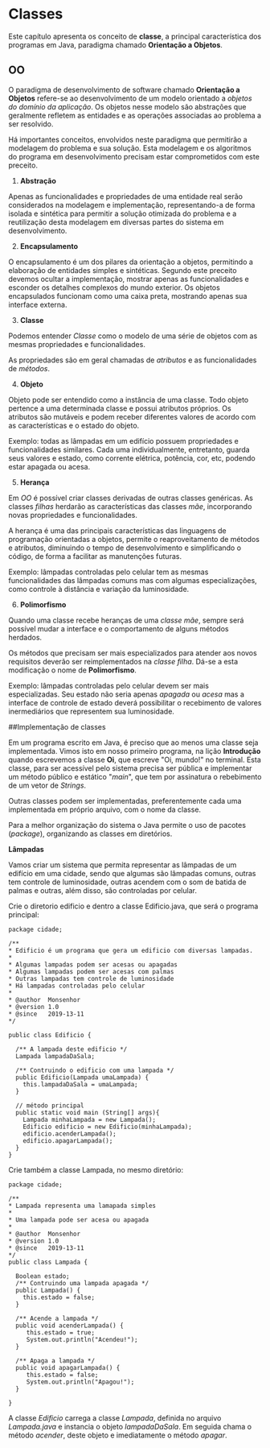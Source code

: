 # Classes

Este capítulo apresenta os conceito de **classe**, a principal característica dos programas em Java, paradigma chamado **Orientação a Objetos**.

## OO

O paradigma de desenvolvimento de software chamado **Orientação a Objetos** refere-se ao desenvolvimento de um modelo orientado a _objetos do domínio da aplicação_. Os objetos nesse modelo são abstrações que geralmente refletem as entidades e as operações associadas ao problema a ser resolvido.

Há importantes conceitos, envolvidos neste paradigma que permitirão a modelagem do problema e sua solução. Esta modelagem e os algoritmos do programa em desenvolvimento precisam estar comprometidos com este preceito.

1. **Abstração**

Apenas as funcionalidades e propriedades de uma entidade real serão considerados na modelagem e implementação, representando-a de forma isolada e sintética para permitir a solução otimizada do problema e a reutilização desta modelagem em diversas partes do sistema em desenvolvimento.

2. **Encapsulamento**

O encapsulamento é um dos pilares da orientação a objetos, permitindo a elaboração de entidades simples e sintéticas. Segundo este preceito devemos ocultar a implementação, mostrar apenas as funcionalidades e esconder os detalhes complexos do mundo exterior. Os objetos encapsulados funcionam como uma caixa preta, mostrando apenas sua interface externa.

3. **Classe**

Podemos entender _Classe_ como o modelo de uma série de objetos com as mesmas propriedades e funcionalidades.

As propriedades são em geral chamadas de _atributos_ e as funcionalidades de _métodos_.

4. **Objeto**

Objeto pode ser entendido como a instância de uma classe. Todo objeto pertence a uma determinada classe e possui atributos próprios. Os atributos são mutáveis e podem receber diferentes valores de acordo com as características e o estado do objeto.

Exemplo: todas as lâmpadas em um edifício possuem propriedades e funcionalidades similares. Cada uma individualmente, entretanto, guarda seus valores e estado, como corrente elétrica, potência, cor, etc, podendo estar apagada ou acesa.

5. **Herança**

Em _OO_ é possível criar classes derivadas de outras classes genéricas. As classes _filhas_ herdarão as características das classes _mãe_, incorporando novas propriedades e funcionalidades.

A herança é uma das principais características das linguagens de programação orientadas a objetos, permite o reaproveitamento de métodos e atributos, diminuindo o tempo de desenvolvimento e simplificando o código, de forma a facilitar as manutenções futuras.

Exemplo: lâmpadas controladas pelo celular tem as mesmas funcionalidades das lâmpadas comuns mas com algumas especializações, como controle à distância e variação da luminosidade.

6. **Polimorfismo**

Quando uma classe recebe heranças de uma _classe mãe_, sempre será possível mudar a interface e o comportamento de alguns métodos herdados.

Os métodos que precisam ser mais especializados para atender aos novos requisitos deverão ser reimplementados na _classe filha_. Dá-se a esta modificação o nome de **Polimorfismo**.

Exemplo: lâmpadas controladas pelo celular devem ser mais especializadas. Seu estado não seria apenas _apagada_ ou _acesa_ mas a interface de controle de estado deverá possibilitar o recebimento de valores inermediários que representem sua luminosidade.

##Implementação de classes

Em um programa escrito em Java, é preciso que ao menos uma classe seja implementada. Vimos isto em nosso primeiro programa, na lição **Introdução** quando escrevemos a classe **Oi**, que escreve "Oi, mundo!" no terminal. Esta classe, para ser acessível pelo sistema precisa ser pública e implementar um método público e estático "_main_", que tem por assinatura o rebebimento de um vetor de _Strings_.

Outras classes podem ser implementadas, preferentemente cada uma implementada em próprio arquivo, com o nome da classe.

Para a melhor organização do sistema o Java permite o uso de pacotes (_package_), organizando as classes em diretórios.

**Lâmpadas**

Vamos criar um sistema que permita representar as lâmpadas de um edifício em uma cidade, sendo que algumas são lâmpadas comuns, outras tem controle de luminosidade, outras acendem com o som de batida de palmas e outras, além disso, são controladas por celular.

Crie o diretorio edificio e dentro a classe Edificio.java, que será o programa principal:

```
package cidade;

/**
* Edificio é um programa que gera um edificio com diversas lampadas. 
*
* Algumas lampadas podem ser acesas ou apagadas
* Algumas lampadas podem ser acesas com palmas
* Outras lampadas tem controle de luminosidade
* Há lampadas controladas pelo celular
*
* @author  Monsenhor
* @version 1.0
* @since   2019-13-11 
*/

public class Edificio {

  /** A lampada deste edificio */
  Lampada lampadaDaSala;

  /** Contruindo o edificio com uma lampada */
  public Edificio(Lampada umaLampada) {
    this.lampadaDaSala = umaLampada;
  }

  // método principal
  public static void main (String[] args){
    Lampada minhaLampada = new Lampada();
    Edificio edificio = new Edificio(minhaLampada);
    edificio.acenderLampada();
    edificio.apagarLampada();
  }
}
```

Crie também a classe Lampada, no mesmo diretório:

```
package cidade;

/**
* Lampada representa uma lamapada simples 
*
* Uma lampada pode ser acesa ou apagada
*
* @author  Monsenhor
* @version 1.0
* @since   2019-13-11 
*/
public class Lampada {

  Boolean estado;
  /** Contruindo uma lampada apagada */
  public Lampada() {
    this.estado = false;
  }

  /** Acende a lampada */  
  public void acenderLampada() {
     this.estado = true;
     System.out.println("Acendeu!");
  }

  /** Apaga a lampada */  
  public void apagarLampada() {
     this.estado = false;
     System.out.println("Apagou!");
  }

}
```

A classe _Edificio_ carrega a classe _Lampada_, definida no arquivo _Lampada.java_ e instancia o objeto _lampadaDaSala_. Em seguida chama o método _acender_, deste objeto e imediatamente o método _apagar_.
 
